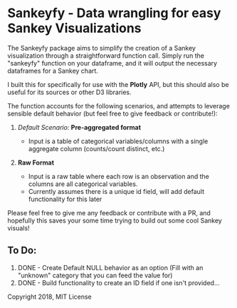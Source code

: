 # Sankeyfy - Data wrangling for easy Sankey Visualizations

The Sankeyfy package aims to simplify the creation of a Sankey
visualization through a straightforward function call. Simply
run the "sankeyfy" function on your dataframe, and it will output
the necessary dataframes for a Sankey chart.

I built this for specifically for use with the **Plotly**  API,
but this should also be useful for its sources or other D3 libraries.

The function accounts for the following scenarios, and attempts
to leverage sensible default behavior (but feel free to give feedback 
or contribute!):

1. *Default Scenario:* **Pre-aggregated format**
    * Input is a table of categorical variables/columns with a 
    single aggregate column (counts/count distinct, etc.)
    
2. **Raw Format**
    * Input is a raw table where each row is an observation and
    the columns are all categorical variables.
    * Currently assumes there is a unique id field, will add default
    functionality for this later
    
    
Please feel free to give me any feedback or contribute with a PR,
and hopefully this saves your some time trying to build out some cool
Sankey visuals!


## To Do:

1. DONE - Create Default NULL behavior as an option (Fill with an "unknown" category that you can feed the value for)
2. DONE - Build functionality to create an ID field if one isn't provided...

Copyright 2018, MIT License
     

